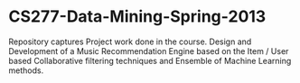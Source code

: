 CS277-Data-Mining-Spring-2013
=============================

Repository captures Project work done in the course. Design and Development of a Music Recommendation Engine based on the Item / User based Collaborative filtering techniques and Ensemble of Machine Learning methods. 
